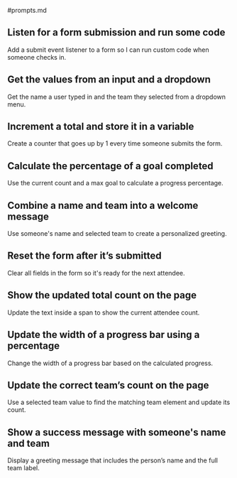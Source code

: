#prompts.md

## Listen for a form submission and run some code

Add a submit event listener to a form so I can run custom code when someone checks in.

## Get the values from an input and a dropdown

Get the name a user typed in and the team they selected from a dropdown menu.

## Increment a total and store it in a variable

Create a counter that goes up by 1 every time someone submits the form.

## Calculate the percentage of a goal completed

Use the current count and a max goal to calculate a progress percentage.

## Combine a name and team into a welcome message

Use someone's name and selected team to create a personalized greeting.

## Reset the form after it’s submitted

Clear all fields in the form so it's ready for the next attendee.

## Show the updated total count on the page

Update the text inside a span to show the current attendee count.

## Update the width of a progress bar using a percentage

Change the width of a progress bar based on the calculated progress.

## Update the correct team’s count on the page

Use a selected team value to find the matching team element and update its count.

## Show a success message with someone's name and team

Display a greeting message that includes the person’s name and the full team label.
